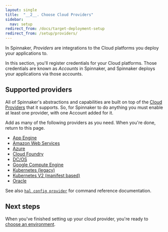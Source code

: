 ```yaml
---
layout: single
title:  "__2__. Choose Cloud Providers"
sidebar:
  nav: setup
redirect_from: /docs/target-deployment-setup
redirect_from: /setup/providers/
---
```


In Spinnaker, *Providers* are integrations to the Cloud platforms you deploy
your applications to.

In this section, you'll register credentials for your Cloud platforms. Those
credentials are known as *Accounts* in Spinnaker, and Spinnaker deploys your
applications via those accounts.

## Supported providers

All of Spinnaker's abstractions and capabilities are built on top of the [Cloud
Providers](/concepts/providers/) that it supports. So, for Spinnaker to do
anything you must enable at least one provider, with one Account added for it.

Add as many of the following providers as you need. When you're done, return to this page.

* [App Engine](/setup/install/providers/appengine/)
* [Amazon Web Services](/setup/install/providers/aws/)
* [Azure](/setup/install/providers/azure/)
* [Cloud Foundry](/setup/install/providers/cf/)
* [DC/OS](/setup/install/providers/dcos/)
* [Google Compute Engine](/setup/install/providers/gce/)
* [Kubernetes (legacy)](/setup/install/providers/kubernetes/)
* [Kubernetes V2 (manifest based)](/setup/install/providers/kubernetes-v2/)
* [Oracle](/setup/install/providers/oracle/)

See also [`hal config provider`](/reference/halyard/commands/#hal-config-provider)
for command reference documentation.

## Next steps

When you've finished setting up your cloud provider, you're ready to
[choose an environment](/setup/install/environment/).
